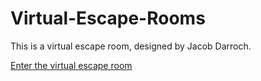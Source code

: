 # Virtual-Escape-Rooms

This is a virtual escape room, designed by Jacob Darroch.

[Enter the virtual escape room](/VirtualEscapeRoom.html)
